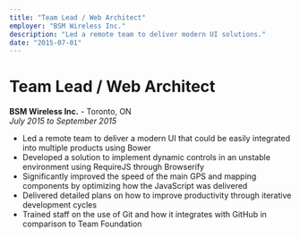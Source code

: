 ```yaml
---
title: "Team Lead / Web Architect"
employer: "BSM Wireless Inc."
description: "Led a remote team to deliver modern UI solutions."
date: "2015-07-01"
---
```

# Team Lead / Web Architect

**BSM Wireless Inc.** - Toronto, ON  
*July 2015 to September 2015*  
- Led a remote team to deliver a modern UI that could be easily integrated into multiple products using Bower  
- Developed a solution to implement dynamic controls in an unstable environment using RequireJS through Browserify  
- Significantly improved the speed of the main GPS and mapping components by optimizing how the JavaScript was delivered  
- Delivered detailed plans on how to improve productivity through iterative development cycles  
- Trained staff on the use of Git and how it integrates with GitHub in comparison to Team Foundation  
